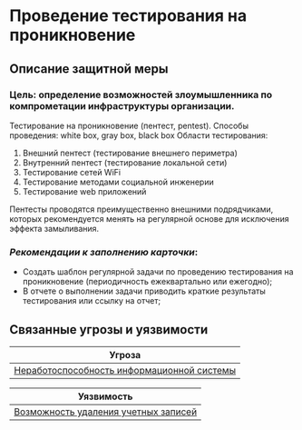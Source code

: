 # Проведение тестирования на проникновение

## Описание защитной меры

### Цель: определение возможностей злоумышленника по компрометации инфраструктуры организации. 

Тестирование на проникновение (пентест, pentest).
Способы проведения: white box, gray box, black box
Области тестирования:
1. Внешний пентест (тестирование внешнего периметра)
2. Внутренний пентест (тестирование локальной сети)
3. Тестирование сетей WiFi
4. Тестирование методами социальной инженерии
5. Тестирование web приложений

Пентесты проводятся преимущественно внешними подрядчиками, которых рекомендуется менять на регулярной основе для исключения эффекта замыливания.

### *Рекомендации к заполнению карточки*:
+ Создать шаблон регулярной задачи по проведению тестирования на проникновение (периодичность ежеквартально или ежегодно);
+ В отчете о выполнении задачи приводить краткие результаты тестирования или ссылку на отчет;


## Связанные угрозы и уязвимости
|Угроза|
|-|
|[Неработоспособность информационной системы](/vkr/threats/page3)|


|Уязвимость|
|-|
|[Возможность удаления учетных записей](/vkr/vulnerabilities/page3)|
